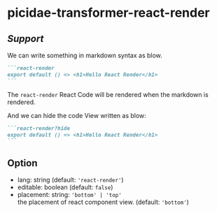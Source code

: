 # picidae-transformer-react-render

## *Support*

We can write something in markdown syntax as blow.

````markdown
```react-render
export default () => <h1>Hello React Render</h1>
```
````

The `react-render` React Code will be rendered when the markdown is rendered.

And we can hide the code View written as blow:  
````markdown
```react-render?hide
export default () => <h1>Hello React Render</h1>
```
````

## Option

- lang: string (default: `'react-render'`)  
- editable: boolean (default: `false`)
- placement: string: `'bottom' | 'top'`  
  the placement of react component view. (default: `'bottom'`)
